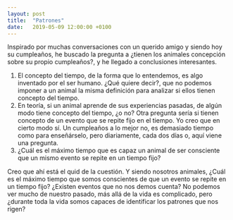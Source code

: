 ```yaml
---
layout: post
title:  "Patrones"
date:   2019-05-09 12:00:00 +0100
---
```


Inspirado por muchas conversaciones con un querido amigo y siendo hoy su cumpleaños, he buscado la pregunta a ¿tienen los animales concepción sobre su propio cumpleaños?, y he llegado a conclusiones interesantes.

1. El concepto del tiempo, de la forma que lo entendemos, es algo inventado por el ser humano. ¿Qué quiere decir?, que no podemos imponer a un animal la misma definición para analizar si ellos tienen concepto del tiempo.
2. En teoría, si un animal aprende de sus experiencias pasadas, de algún modo tiene concepto del tiempo, ¿o no? Otra pregunta sería si tienen concepto de un evento que se repite fijo en el tiempo. Yo creo que en cierto modo sí. Un cumpleaños a lo mejor no, es demasiado tiempo como para enseñárselo, pero diariamente, cada dos días o, aquí viene una pregunta.
3. ¿Cuál es el máximo tiempo que es capaz un animal de ser consciente que un mismo evento se repite en un tiempo fijo?

Creo que ahí está el quid de la cuestión. Y siendo nosotros animales, ¿Cuál es el máximo tiempo que somos conscientes de que un evento se repite en un tiempo fijo? ¿Existen eventos que no nos demos cuenta? No podemos ver mucho de nuestro pasado, más allá de la vida es complicado, pero ¿durante toda la vida somos capaces de identificar los patrones que nos rigen?
